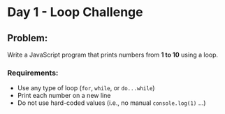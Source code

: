 # Day 1 - Loop Challenge

## Problem:
Write a JavaScript program that prints numbers from **1 to 10** using a loop.

### Requirements:
- Use any type of loop (`for`, `while`, or `do...while`)
- Print each number on a new line
- Do not use hard-coded values (i.e., no manual `console.log(1)` …)
